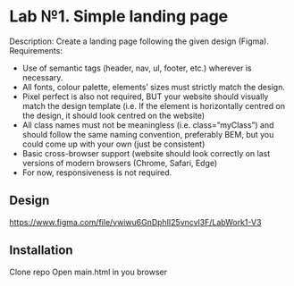 # Lab №1. Simple landing page
Description: Create a landing page following the given design (Figma).
Requirements:
* Use of semantic tags (header, nav, ul, footer, etc.) wherever is necessary.
* All fonts, colour palette, elements’ sizes must strictly match the design. 
* Pixel perfect is also not required, BUT your website should visually match the design template (i.e. If the element is horizontally centred on the design, it should look centred on the website)
* All class names must not be meaningless (i.e. class=”myClass”) and should follow the same naming convention, preferably BEM, but you could come up with your own (just be consistent)
* Basic cross-browser support (website should look correctly on last versions of modern browsers (Chrome, Safari, Edge)
* For now, responsiveness is not required.

## Design
https://www.figma.com/file/vwiwu6GnDphlI25vncvl3F/LabWork1-V3

## Installation
Clone repo 
Open main.html in you browser
